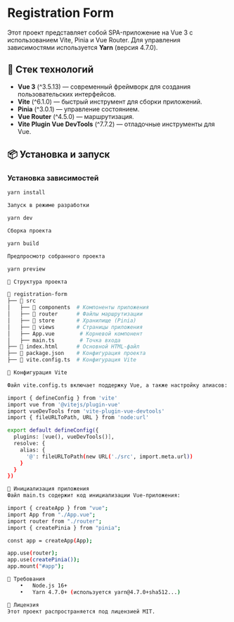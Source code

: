 # Registration Form

Этот проект представляет собой SPA-приложение на Vue 3 с использованием Vite, Pinia и Vue Router. Для управления зависимостями используется **Yarn** (версия 4.7.0).

## 🚀 Стек технологий

- **Vue 3** (^3.5.13) — современный фреймворк для создания пользовательских интерфейсов.
- **Vite** (^6.1.0) — быстрый инструмент для сборки приложений.
- **Pinia** (^3.0.1) — управление состоянием.
- **Vue Router** (^4.5.0) — маршрутизация.
- **Vite Plugin Vue DevTools** (^7.7.2) — отладочные инструменты для Vue.

## 📦 Установка и запуск

### Установка зависимостей

```sh
yarn install

Запуск в режиме разработки

yarn dev

Сборка проекта

yarn build

Предпросмотр собранного проекта

yarn preview

📁 Структура проекта

📂 registration-form
├── 📂 src
│   ├── 📂 components  # Компоненты приложения
│   ├── 📂 router      # Файлы маршрутизации
│   ├── 📂 store       # Хранилище (Pinia)
│   ├── 📂 views       # Страницы приложения
│   ├── App.vue        # Корневой компонент
│   ├── main.ts        # Точка входа
├── 📄 index.html      # Основной HTML-файл
├── 📄 package.json    # Конфигурация проекта
├── 📄 vite.config.ts  # Конфигурация Vite

🔧 Конфигурация Vite

Файл vite.config.ts включает поддержку Vue, а также настройку алиасов:

import { defineConfig } from 'vite'
import vue from '@vitejs/plugin-vue'
import vueDevTools from 'vite-plugin-vue-devtools'
import { fileURLToPath, URL } from 'node:url'

export default defineConfig({
  plugins: [vue(), vueDevTools()],
  resolve: {
    alias: {
      '@': fileURLToPath(new URL('./src', import.meta.url))
    }
  }
})

📜 Инициализация приложения
Файл main.ts содержит код инициализации Vue-приложения:

import { createApp } from "vue";
import App from "./App.vue";
import router from "./router";
import { createPinia } from "pinia";

const app = createApp(App);

app.use(router);
app.use(createPinia());
app.mount("#app");

📌 Требования
	•	Node.js 16+
	•	Yarn 4.7.0+ (используется yarn@4.7.0+sha512...)

📝 Лицензия
Этот проект распространяется под лицензией MIT.
